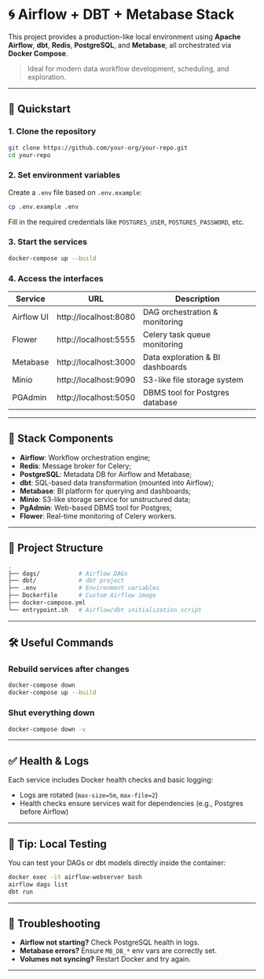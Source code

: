 

# 🌀 Airflow + DBT + Metabase Stack



This project provides a production-like local environment using **Apache Airflow**, **dbt**, **Redis**, **PostgreSQL**, and **Metabase**, all orchestrated via **Docker Compose**.



> Ideal for modern data workflow development, scheduling, and exploration.


---

## 🚀 Quickstart

### 1. Clone the repository

```bash
git clone https://github.com/your-org/your-repo.git
cd your-repo
```

### 2. Set environment variables

Create a `.env` file based on `.env.example`:

```bash
cp .env.example .env
```

Fill in the required credentials like `POSTGRES_USER`, `POSTGRES_PASSWORD`, etc.

### 3. Start the services

```bash
docker-compose up --build
```

### 4. Access the interfaces

| Service     | URL                    | Description                        |
|-------------|------------------------|------------------------------------|
| Airflow UI  | http://localhost:8080  | DAG orchestration & monitoring     |
| Flower      | http://localhost:5555  | Celery task queue monitoring       |
| Metabase    | http://localhost:3000  | Data exploration & BI dashboards   |
| Minio       | http://localhost:9090  | S3-like file storage system        |
| PGAdmin     | http://localhost:5050  | DBMS tool for Postgres database    |

---

## 🧱 Stack Components

- **Airflow**: Workflow orchestration engine;
- **Redis**: Message broker for Celery;
- **PostgreSQL**: Metadata DB for Airflow and Metabase;
- **dbt**: SQL-based data transformation (mounted into Airflow);
- **Metabase**: BI platform for querying and dashboards;
- **Minio**: S3-like storage service for unstructured data;
- **PgAdmin**: Web-based DBMS tool for Postgres;
- **Flower**: Real-time monitoring of Celery workers.

---

## 📁 Project Structure

```bash
.
├── dags/           # Airflow DAGs
├── dbt/            # dbt project
├── .env            # Environment variables
├── Dockerfile      # Custom Airflow image
├── docker-compose.yml
└── entrypoint.sh   # Airflow/dbt initialization script
```

---

## 🛠️ Useful Commands

### Rebuild services after changes

```bash
docker-compose down
docker-compose up --build
```

### Shut everything down

```bash
docker-compose down -v
```

---

## ✅ Health & Logs

Each service includes Docker health checks and basic logging:

- Logs are rotated (`max-size=5m`, `max-file=2`)
- Health checks ensure services wait for dependencies (e.g., Postgres before Airflow)

---

## 🧪 Tip: Local Testing

You can test your DAGs or dbt models directly inside the container:

```bash
docker exec -it airflow-webserver bash
airflow dags list
dbt run
```

---

## 🧯 Troubleshooting

- **Airflow not starting?** Check PostgreSQL health in logs.
- **Metabase errors?** Ensure `MB_DB_*` env vars are correctly set.
- **Volumes not syncing?** Restart Docker and try again.

---


